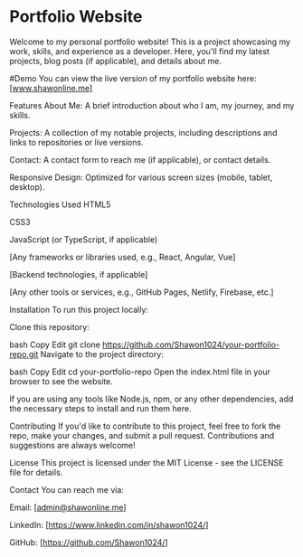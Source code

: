 # **Portfolio Website**

Welcome to my personal portfolio website! This is a project showcasing my work, skills, and experience as a developer. Here, you'll find my latest projects, blog posts (if applicable), and details about me.

#Demo
You can view the live version of my portfolio website here: [www.shawonline.me]

Features
About Me: A brief introduction about who I am, my journey, and my skills.

Projects: A collection of my notable projects, including descriptions and links to repositories or live versions.

Contact: A contact form to reach me (if applicable), or contact details.

Responsive Design: Optimized for various screen sizes (mobile, tablet, desktop).

Technologies Used
HTML5

CSS3

JavaScript (or TypeScript, if applicable)

[Any frameworks or libraries used, e.g., React, Angular, Vue]

[Backend technologies, if applicable]

[Any other tools or services, e.g., GitHub Pages, Netlify, Firebase, etc.]

Installation
To run this project locally:

Clone this repository:

bash
Copy
Edit
git clone https://github.com/Shawon1024/your-portfolio-repo.git
Navigate to the project directory:

bash
Copy
Edit
cd your-portfolio-repo
Open the index.html file in your browser to see the website.

If you are using any tools like Node.js, npm, or any other dependencies, add the necessary steps to install and run them here.

Contributing
If you'd like to contribute to this project, feel free to fork the repo, make your changes, and submit a pull request. Contributions and suggestions are always welcome!

License
This project is licensed under the MIT License - see the LICENSE file for details.

Contact
You can reach me via:

Email: [admin@shawonline.me]

LinkedIn: [https://www.linkedin.com/in/shawon1024/]

GitHub: [https://github.com/Shawon1024/]
